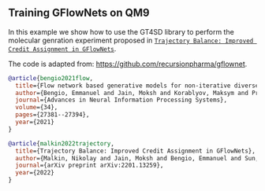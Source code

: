 ## Training GFlowNets on QM9

In this example we show how to use the GT4SD library to perform the molecular genration experiment proposed in [`Trajectory Balance: Improved Credit Assignment in GFlowNets`](https://arxiv.org/abs/2201.13259).

The code is adapted from: https://github.com/recursionpharma/gflownet.  


```bibtex
@article{bengio2021flow,
  title={Flow network based generative models for non-iterative diverse candidate generation},
  author={Bengio, Emmanuel and Jain, Moksh and Korablyov, Maksym and Precup, Doina and Bengio, Yoshua},
  journal={Advances in Neural Information Processing Systems},
  volume={34},
  pages={27381--27394},
  year={2021}
}
```

```bibtex
@article{malkin2022trajectory,
  title={Trajectory Balance: Improved Credit Assignment in GFlowNets},
  author={Malkin, Nikolay and Jain, Moksh and Bengio, Emmanuel and Sun, Chen and Bengio, Yoshua},
  journal={arXiv preprint arXiv:2201.13259},
  year={2022}
}
```